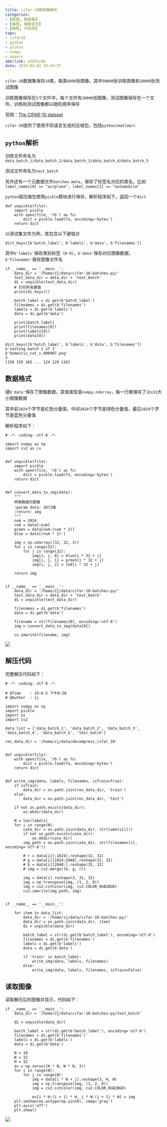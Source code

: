 ```yaml
---
title: cifar-10数据集解析
categories: 
- [数据, 数据集]
- [编程, 编程语言]
- [编程, 代码库]
tags: 
- cifar10
- python
- pickle
- numpy
- opencv
abbrlink: 43d7ec86
date: 2019-04-02 19:44:57
---
```


`cifar-10`数据集保存`10`类，每类`6000`张图像。其中`50000`张训练图像和`10000`张测试图像

训练图像保存在`5`个文件中，每个文件有`10000`张图像，测试图像保存在一个文件，训练和测试图像都以随机顺序保存

官网：[The CIFAR-10 dataset](http://www.cs.toronto.edu/~kriz/cifar.html)

`cifar-10`提供了使用不同语言生成的压缩包，包括`python/matlab/c`

## `python`解析

训练文件命名为`data_batch_1/data_batch_2/data_batch_3/data_batch_4/data_batch_5`

测试文件命名为`test_batch`

另外还有一个元数据文件`batches.meta`，保存了标签名对应的类名，比如`label_names[0] == "airplane", label_names[1] == "automobile"`

`python`版压缩包使用`pickle`模块进行保存，解析程序如下，返回一个`dict`

```
def unpickle(file):
    import pickle
    with open(file, 'rb') as fo:
        dict = pickle.load(fo, encoding='bytes')
    return dict
```

以测试集文件为例，其包含以下键值对

```
dict_keys([b'batch_label', b'labels', b'data', b'filenames'])
```

其中`b'labels'`保存类别标签（`0-9`），`b'data'`保存对应图像数据，`b'filenames'`保存图像文件名

```
if __name__ == '__main__':
    data_dir = '/home/zj/data/cifar-10-batches-py/'
    test_data_dir = data_dir + 'test_batch'
    di = unpickle(test_data_dir)
    # 打印所有键值
    print(di.keys())

    batch_label = di.get(b'batch_label')
    filenames = di.get(b'filenames')
    labels = di.get(b'labels')
    data = di.get(b'data')

    print(batch_label)
    print(filenames[0])
    print(labels[0])
    print(data[0])

dict_keys([b'batch_label', b'labels', b'data', b'filenames'])
b'testing batch 1 of 1'
b'domestic_cat_s_000907.png'
3
[158 159 165 ... 124 129 110]
```

## 数据格式

键`b'data'`保存了图像数据，其值类型是`numpy.ndarray`，每一行都保存了`32x32`大小图像数据

其中前`1024`个字节是红色分量值，中间`1024`个字节是绿色分量值，最后`1024`个字节是蓝色分量值

解析程序如下：

```
# -*- coding: utf-8 -*-

import numpy as np
import cv2 as cv


def unpickle(file):
    import pickle
    with open(file, 'rb') as fo:
        dict = pickle.load(fo, encoding='bytes')
    return dict


def convert_data_to_img(data):
    """
    转换数据为图像
    :param data: 3072维
    :return: img
    """
    num = 1024
    red = data[:num]
    green = data[num:(num * 2)]
    blue = data[(num * 2):]

    img = np.ndarray((32, 32, 3))
    for i in range(32):
        for j in range(32):
            img[i, j, 0] = blue[i * 32 + j]
            img[i, j, 1] = green[i * 32 + j]
            img[i, j, 2] = red[i * 32 + j]

    return img


if __name__ == '__main__':
    data_dir = '/home/zj/data/cifar-10-batches-py/'
    test_data_dir = data_dir + 'test_batch'
    di = unpickle(test_data_dir)

    filenames = di.get(b'filenames')
    data = di.get(b'data')

    filename = str(filenames[0], encoding='utf-8')
    img = convert_data_to_img(data[0])

    cv.imwrite(filename, img)
```

![](/imgs/cifar-10数据集解析/domestic_cat_s_000907.png)

## 解压代码

完整解压代码如下：

```
# -*- coding: utf-8 -*-

# @Time    : 19-6-5 下午8:20
# @Author  : zj

import numpy as np
import pickle
import os
import cv2

data_list = ['data_batch_1', 'data_batch_2', 'data_batch_3', 'data_batch_4', 'data_batch_5', 'test_batch']

res_data_dir = '/home/zj/data/decompress_cifar_10'


def unpickle(file):
    with open(file, 'rb') as fo:
        dict = pickle.load(fo, encoding='bytes')
    return dict


def write_img(data, labels, filenames, isTrain=True):
    if isTrain:
        data_dir = os.path.join(res_data_dir, 'train')
    else:
        data_dir = os.path.join(res_data_dir, 'test')

    if not os.path.exists(data_dir):
        os.mkdir(data_dir)

    N = len(labels)
    for i in range(N):
        cate_dir = os.path.join(data_dir, str(labels[i]))
        if not os.path.exists(cate_dir):
            os.mkdir(cate_dir)
        img_path = os.path.join(cate_dir, str(filenames[i], encoding='utf-8'))

        # r = data[i][:1024].reshape(32, 32)
        # g = data[i][1024:2048].reshape(32, 32)
        # b = data[i][2048:].reshape(32, 32)
        # img = cv2.merge((b, g, r))

        img = data[i].reshape(3, 32, 32)
        img = np.transpose(img, (1, 2, 0))
        img = cv2.cvtColor(img, cv2.COLOR_RGB2BGR)
        cv2.imwrite(img_path, img)


if __name__ == '__main__':

    for item in data_list:
        data_dir = '/home/zj/data/cifar-10-batches-py/'
        data_dir = os.path.join(data_dir, item)
        di = unpickle(data_dir)

        batch_label = str(di.get(b'batch_label'), encoding='utf-8')
        filenames = di.get(b'filenames')
        labels = di.get(b'labels')
        data = di.get(b'data')

        if 'train' in batch_label:
            write_img(data, labels, filenames)
        else:
            write_img(data, labels, filenames, isTrain=False)
```

## 读取图像

读取解压后的图像并显示，代码如下：

```
if __name__ == '__main__':
    data_dir = '/home/zj/data/cifar-10-batches-py/test_batch'

    di = unpickle(data_dir)

    batch_label = str(di.get(b'batch_label'), encoding='utf-8')
    filenames = di.get(b'filenames')
    labels = di.get(b'labels')
    data = di.get(b'data')

    N = 10
    W = 32
    H = 32
    ex = np.zeros((H * N, W * N, 3))
    for i in range(N):
        for j in range(N):
            img = data[i * N + j].reshape(3, H, W)
            img = np.transpose(img, (1, 2, 0))
            img = cv2.cvtColor(img, cv2.COLOR_RGB2BGR)

            ex[i * H:(i + 1) * H, j * W:(j + 1) * W] = img
    plt.imshow(ex.astype(np.uint8), cmap='gray')
    plt.axis('off')
    plt.show()
```

![](/imgs/cifar-10数据集解析/mix.png)